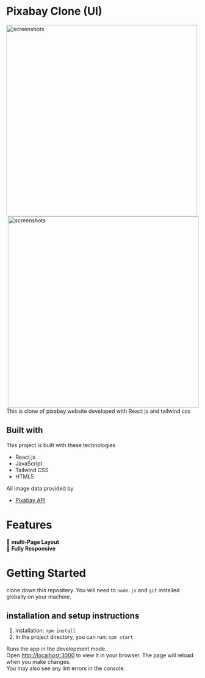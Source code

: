 # Pixabay Clone (UI)
<img align="rigth" width="500" alt="screenshots" src="https://user-images.githubusercontent.com/106578262/207322229-139b84e8-b4c5-4f48-b54d-86b2c0ce2803.png">

<br />

<img align="right" width="500"  alt="screenshots" src="https://user-images.githubusercontent.com/106578262/207322992-07285131-0aee-4929-a8c6-07dd30635095.png">

This is clone of pixabay website developed with React js and tailwind css 


## Built with
This project is built with these technologies 
- React.js
- JavaScript
- Tailwind CSS
- HTML5 

All image data provided by 
- [Pixabay API](https://pixabay.com/api/docs/)

# Features 
 📖  **multi-Page Layout** \
 📱  **Fully Responsive**




# Getting Started 
clone down this repositery. You will need to `node.js` and `git` installed globally on your machine.


## installation and setup instructions
1. installation: `npm install`
2. In the project directory, you can run: `npm start`

Runs the app in the development mode.\
Open [http://localhost:3000](http://localhost:3000) to view it in your browser.
The page will reload when you make changes.\
You may also see any lint errors in the console.

